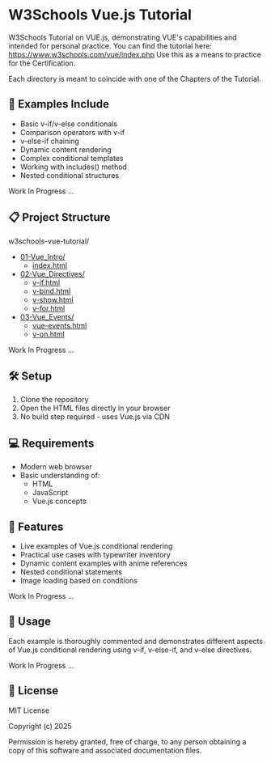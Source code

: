 # W3Schools Vue.js Tutorial

W3Schools Tutorial on VUE.js, demonstrating VUE's capabilities and intended for personal practice.
You can find the tutorial here: https://www.w3schools.com/vue/index.php
Use this as a means to practice for the Certification.

Each directory is meant to coincide with one of the Chapters of the Tutorial.

## 🚀 Examples Include

- Basic v-if/v-else conditionals
- Comparison operators with v-if
- v-else-if chaining
- Dynamic content rendering
- Complex conditional templates
- Working with includes() method
- Nested conditional structures

Work In Progress ...

## 📋 Project Structure

w3schools-vue-tutorial/
- [01-Vue_Intro/](https://github.com/Craigeniah/w3schools-vue-tutorial/tree/main/01-Vue_Intro)
    - [index.html](https://craigeniah.github.io/w3schools-vue-tutorial/01-Vue_Intro/index.html)
- [02-Vue_Directives/](https://github.com/Craigeniah/w3schools-vue-tutorial/tree/main/02-Vue_Directives)
    - [v-if.html](https://craigeniah.github.io/w3schools-vue-tutorial/02-Vue_Directives/v-if.html)
    - [v-bind.html](https://craigeniah.github.io/w3schools-vue-tutorial/02-Vue_Directives/v-bind.html)
    - [v-show.html](https://craigeniah.github.io/w3schools-vue-tutorial/02-Vue_Directives/v-show.html)
    - [v-for.html](https://craigeniah.github.io/w3schools-vue-tutorial/02-Vue_Directives/v-for.html)
- [03-Vue_Events/](https://github.com/Craigeniah/w3schools-vue-tutorial/tree/main/03-Vue_Events)
    - [vue-events.html](https://craigeniah.github.io/w3schools-vue-tutorial/03-Vue_Events/vue-events.html)
    - [v-on.html](https://craigeniah.github.io/w3schools-vue-tutorial/03-Vue_Events/v-on.html)

Work In Progress ...

## 🛠️ Setup

1. Clone the repository
2. Open the HTML files directly in your browser
3. No build step required - uses Vue.js via CDN

## 💻 Requirements

- Modern web browser
- Basic understanding of:
  - HTML
  - JavaScript
  - Vue.js concepts

## 🌟 Features

- Live examples of Vue.js conditional rendering
- Practical use cases with typewriter inventory
- Dynamic content examples with anime references
- Nested conditional statements
- Image loading based on conditions

Work In Progress ...

## 📝 Usage

Each example is thoroughly commented and demonstrates different aspects of Vue.js conditional rendering using v-if, v-else-if, and v-else directives.

Work In Progress ...

## 📜 License

MIT License

Copyright (c) 2025

Permission is hereby granted, free of charge, to any person obtaining a copy of this software and associated documentation files.